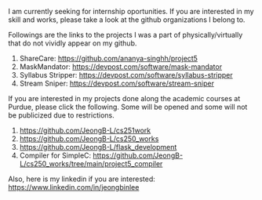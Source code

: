I am currently seeking for internship oportunities. If you are interested in my skill and works, please take a look at the github organizations I belong to.

Followings are the links to the projects I was a part of physically/virtually that do not vividly appear on my github.
1. ShareCare: https://github.com/ananya-singhh/project5
2. MaskMandator: https://devpost.com/software/mask-mandator
3. Syllabus Stripper: https://devpost.com/software/syllabus-stripper
4. Stream Sniper: https://devpost.com/software/stream-sniper

If you are interested in my projects done along the academic courses at Purdue, please click the following. Some will be opened and some will not be publicized due to restrictions.
1. https://github.com/JeongB-L/cs251work
2. https://github.com/JeongB-L/cs250_works
3. https://github.com/JeongB-L/flask_development
4. Compiler for SimpleC: https://github.com/JeongB-L/cs250_works/tree/main/project5_compiler

Also, here is my linkedin if you are interested: https://www.linkedin.com/in/jeongbinlee
<!---
JeongB-L/JeongB-L is a ✨ special ✨ repository because its `README.md` (this file) appears on your GitHub profile.
You can click the Preview link to take a look at your changes.
--->
